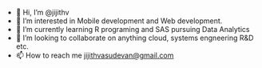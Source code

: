 - 👋 Hi, I’m @jijithv
- 👀 I’m interested in Mobile development and Web development.
- 🌱 I’m currently learning R programing and SAS pursuing Data Analytics
- 💞️ I’m looking to collaborate on anything cloud, systems engneering R&D etc.
- 📫 How to reach me jijithvasudevan@gmail.com

<!---
jijithv/jijithv is a ✨ special ✨ repository because its `README.md` (this file) appears on your GitHub profile.
You can click the Preview link to take a look at your changes.
--->

